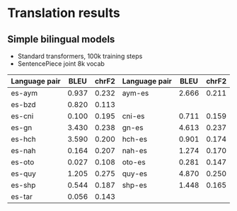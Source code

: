 # Translation results

## Simple bilingual models

- Standard transformers, 100k training steps
- SentencePiece joint 8k vocab

| Language pair | BLEU  | chrF2 | Language pair | BLEU  | chrF2 |
| ------------- | ----- | ----- | ------------- | ----- | ----- |
| es-aym        | 0.937 | 0.232 | aym-es        | 2.666 | 0.211 |
| es-bzd        | 0.820 | 0.113 |               |       |       |
| es-cni        | 0.100 | 0.195 | cni-es        | 0.711 | 0.159 |
| es-gn         | 3.430 | 0.238 | gn-es         | 4.613 | 0.237 |
| es-hch        | 3.590 | 0.200 | hch-es        | 0.901 | 0.174 |
| es-nah        | 0.164 | 0.207 | nah-es        | 1.274 | 0.170 |
| es-oto        | 0.027 | 0.108 | oto-es        | 0.281 | 0.147 |
| es-quy        | 1.205 | 0.275 | quy-es        | 4.870 | 0.250 |
| es-shp        | 0.544 | 0.187 | shp-es        | 1.448 | 0.165 |
| es-tar        | 0.056 | 0.143 |               |       |       |
